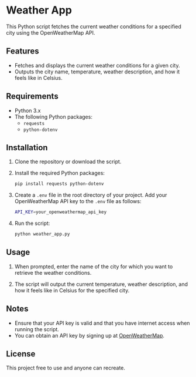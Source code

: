 # Weather App

This Python script fetches the current weather conditions for a specified city using the OpenWeatherMap API.

## Features

- Fetches and displays the current weather conditions for a given city.
- Outputs the city name, temperature, weather description, and how it feels like in Celsius.

## Requirements

- Python 3.x
- The following Python packages:
  - `requests`
  - `python-dotenv`

## Installation

1. Clone the repository or download the script.

2. Install the required Python packages:

    ```bash
    pip install requests python-dotenv
    ```

3. Create a `.env` file in the root directory of your project. Add your OpenWeatherMap API key to the `.env` file as follows:

    ```bash
    API_KEY=your_openweathermap_api_key
    ```

4. Run the script:

    ```bash
    python weather_app.py
    ```

## Usage

1. When prompted, enter the name of the city for which you want to retrieve the weather conditions.

2. The script will output the current temperature, weather description, and how it feels like in Celsius for the specified city.


## Notes

- Ensure that your API key is valid and that you have internet access when running the script.
- You can obtain an API key by signing up at [OpenWeatherMap](https://openweathermap.org/).

## License

This project free to use and anyone can recreate.

